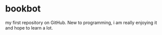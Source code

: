 # bookbot
my first repository on GitHub.
New to programming, i am really enjoying it and hope to learn a lot.
